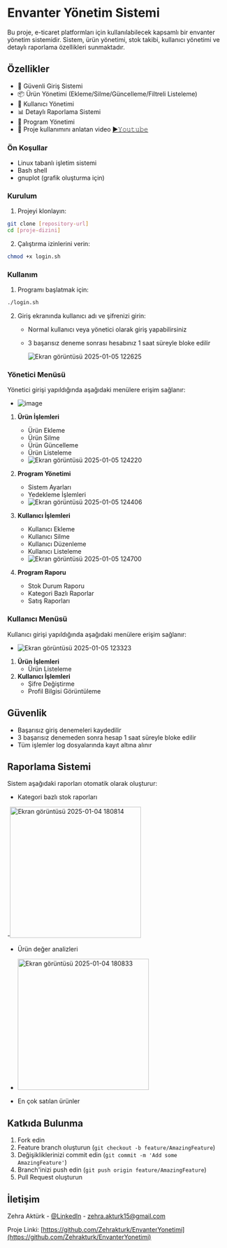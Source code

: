 # Envanter Yönetim Sistemi

Bu proje, e-ticaret platformları için kullanılabilecek kapsamlı bir envanter yönetim sistemidir. Sistem, ürün yönetimi, stok takibi, kullanıcı yönetimi ve detaylı raporlama özellikleri sunmaktadır.

## Özellikler

- 🔐 Güvenli Giriş Sistemi
- 📦 Ürün Yönetimi (Ekleme/Silme/Güncelleme/Filtreli Listeleme)
- 👥 Kullanıcı Yönetimi
- 📊 Detaylı Raporlama Sistemi
- 🔄 Program Yönetimi
- 🎥 Proje kullanımını anlatan video [▶𝚈𝚘𝚞𝚝𝚞𝚋𝚎](https://youtu.be/XhOqW-PPLNo)

### Ön Koşullar

- Linux tabanlı işletim sistemi
- Bash shell
- gnuplot (grafik oluşturma için)

### Kurulum

1. Projeyi klonlayın:
```bash
git clone [repository-url]
cd [proje-dizini]
```

2. Çalıştırma izinlerini verin:
```bash
chmod +x login.sh
```

### Kullanım

1. Programı başlatmak için:
```bash
./login.sh
```

2. Giriş ekranında kullanıcı adı ve şifrenizi girin:
   - Normal kullanıcı veya yönetici olarak giriş yapabilirsiniz
   - 3 başarısız deneme sonrası hesabınız 1 saat süreyle bloke edilir

     ![Ekran görüntüsü 2025-01-05 122625](https://github.com/user-attachments/assets/984f6ee3-fbac-4d66-9b07-d0f287888adf)


### Yönetici Menüsü

Yönetici girişi yapıldığında aşağıdaki menülere erişim sağlanır:
   - ![image](https://github.com/user-attachments/assets/e81fb214-71c4-4100-9a2d-8cad2694c3d6)

1. **Ürün İşlemleri**
   - Ürün Ekleme
   - Ürün Silme
   - Ürün Güncelleme
   - Ürün Listeleme
   - ![Ekran görüntüsü 2025-01-05 124220](https://github.com/user-attachments/assets/4b59c916-46ca-47fd-8eeb-49f8cc6bdfa6)


2. **Program Yönetimi**
   - Sistem Ayarları
   - Yedekleme İşlemleri
   - ![Ekran görüntüsü 2025-01-05 124406](https://github.com/user-attachments/assets/635eabd1-db5e-493f-b524-9f2a88584f69)


3. **Kullanıcı İşlemleri**
   - Kullanıcı Ekleme
   - Kullanıcı Silme
   - Kullanıcı Düzenleme
   - Kullanıcı Listeleme
   - ![Ekran görüntüsü 2025-01-05 124700](https://github.com/user-attachments/assets/b39c378c-e6dc-4377-b977-e7fcca9577db)


4. **Program Raporu**
   - Stok Durum Raporu
   - Kategori Bazlı Raporlar
   - Satış Raporları

   
### Kullanıcı Menüsü

Kullanıcı girişi yapıldığında aşağıdaki menülere erişim sağlanır:
   - ![Ekran görüntüsü 2025-01-05 123323](https://github.com/user-attachments/assets/ba04ad15-f4bf-4ffe-8494-77ea51fa0194)

1. **Ürün İşlemleri**
   - Ürün Listeleme
2. **Kullanıcı İşlemleri**
   - Şifre Değiştirme
   - Profil Bilgisi Görüntüleme


## Güvenlik

- Başarısız giriş denemeleri kaydedilir
- 3 başarısız denemeden sonra hesap 1 saat süreyle bloke edilir
- Tüm işlemler log dosyalarında kayıt altına alınır

## Raporlama Sistemi
Sistem aşağıdaki raporları otomatik olarak oluşturur:

- Kategori bazlı stok raporları
  
-<img src="https://github.com/user-attachments/assets/875e5d76-90e0-4eb9-8c3d-bc9b48e5b27d" width="300" height="auto" alt="Ekran görüntüsü 2025-01-04 180814">

- Ürün değer analizleri

- <img src="https://github.com/user-attachments/assets/0e6ac053-7d4e-4bf7-a7d4-fa57c060ab7b" width="300" height="auto" alt="Ekran görüntüsü 2025-01-04 180833">

- En çok satılan ürünler

## Katkıda Bulunma

1. Fork edin
2. Feature branch oluşturun (`git checkout -b feature/AmazingFeature`)
3. Değişikliklerinizi commit edin (`git commit -m 'Add some AmazingFeature'`)
4. Branch'inizi push edin (`git push origin feature/AmazingFeature`)
5. Pull Request oluşturun


## İletişim

Zehra Aktürk - [@LinkedIn](https://www.linkedin.com/in/zehra-akt%C3%BCrk/) - zehra.akturk15@gmail.com

Proje Linki: [https://github.com/Zehrakturk/EnvanterYonetimi](https://github.com/Zehrakturk/EnvanterYonetimi)
